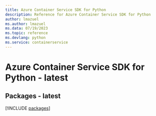 ```yaml
---
title: Azure Container Service SDK for Python
description: Reference for Azure Container Service SDK for Python
author: lmazuel
ms.author: lmazuel
ms.data: 07/19/2023
ms.topic: reference
ms.devlang: python
ms.service: containerservice
---
```

# Azure Container Service SDK for Python - latest
## Packages - latest
[!INCLUDE [packages](container-service-index.md)]